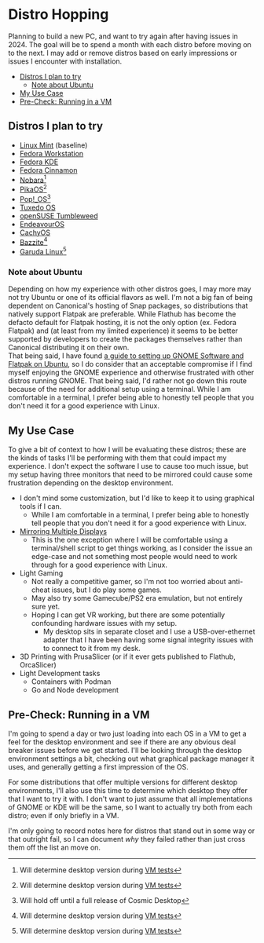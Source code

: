 <!-- omit from toc -->
# Distro Hopping
Planning to build a new PC, and want to try again after having issues in 2024. The goal will be to spend a month with each distro before moving on to the next. I may add or remove distros based on early impressions or issues I encounter with installation.

- [Distros I plan to try](#distros-i-plan-to-try)
  - [Note about Ubuntu](#note-about-ubuntu)
- [My Use Case](#my-use-case)
- [Pre-Check: Running in a VM](#pre-check-running-in-a-vm)

## Distros I plan to try
* [Linux Mint](distro-hopping-2024.md) (baseline)
* [Fedora Workstation](https://fedoraproject.org/workstation/)
* [Fedora KDE](https://fedoraproject.org/spins/kde)
* [Fedora Cinnamon](https://fedoraproject.org/spins/cinnamon)
* [Nobara](https://nobaraproject.org/)[^1]
* [PikaOS](https://wiki.pika-os.com/en/home)[^1]
* [Pop!_OS](https://pop.system76.com/)[^2]
* [Tuxedo OS](https://www.tuxedocomputers.com/en/TUXEDO-OS_1.tuxedo)
* [openSUSE Tumbleweed](https://www.opensuse.org/#Tumbleweed)
* [EndeavourOS](https://endeavouros.com/)
* [CachyOS](https://cachyos.org/)
* [Bazzite](https://bazzite.gg/)[^1]
* [Garuda Linux](https://garudalinux.org/)[^1]

[^1]: Will determine desktop version during [VM tests](#pre-check-running-in-a-vm)
[^2]: Will hold off until a full release of Cosmic Desktop

### Note about Ubuntu
Depending on how my experience with other distros goes, I may more may not try Ubuntu or one of its official flavors as well. I'm not a big fan of being dependent on Canonical's hosting of Snap packages, so distributions that natively support Flatpak are preferable. While Flathub has become the defacto default for Flatpak hosting, it is not the only option (ex. Fedora Flatpak) and (at least from my limited experience) it seems to be better supported by developers to create the packages themselves rather than Canonical distributing it on their own.  
That being said, I have found [a guide to setting up GNOME Software and Flatpak on Ubuntu](https://www.howtogeek.com/how-and-why-to-install-flatpak-software-packages-on-ubuntu/), so I do consider that an acceptable compromise if I find myself enjoying the GNOME experience and otherwise frustrated with other distros running GNOME. That being said, I'd rather not go down this route because of the need for additional setup using a terminal. While I am comfortable in a terminal, I prefer being able to honestly tell people that you don't need it for a good experience with Linux.

## My Use Case
To give a bit of context to how I will be evaluating these distros; these are the kinds of tasks I'll be performing with them that could impact my experience. I don't expect the software I use to cause too much issue, but my setup having three monitors that need to be mirrored could cause some frustration depending on the desktop environment.

* I don't mind some customization, but I'd like to keep it to using graphical tools if I can.
  * While I am comfortable in a terminal, I prefer being able to honestly tell people that you don't need it for a good experience with Linux.
* [Mirroring Multiple Displays](https://forums.linuxmint.com/viewtopic.php?t=418626)
  * This is the one exception where I will be comfortable using a terminal/shell script to get things working, as I consider the issue an edge-case and not something most people would need to work through for a good experience with Linux.
* Light Gaming
  * Not really a competitive gamer, so I'm not too worried about anti-cheat issues, but I do play some games.
  * May also try some Gamecube/PS2 era emulation, but not entirely sure yet.
  * Hoping I can get VR working, but there are some potentially confounding hardware issues with my setup.
    * My desktop sits in separate closet and I use a USB-over-ethernet adapter that I have been having some signal integrity issues with to connect to it from my desk.
* 3D Printing with PrusaSlicer (or if it ever gets published to Flathub, OrcaSlicer)
* Light Development tasks
  * Containers with Podman
  * Go and Node development

## Pre-Check: Running in a VM
I'm going to spend a day or two just loading into each OS in a VM to get a feel for the desktop environment and see if there are any obvious deal breaker issues before we get started. I'll be looking through the desktop environment settings a bit, checking out what graphical package manager it uses, and generally getting a first impression of the OS. 

For some distributions that offer multiple versions for different desktop environments, I'll also use this time to determine which desktop they offer that I want to try it with. I don't want to just assume that all implementations of GNOME or KDE will be the same, so I want to actually try both from each distro; even if only briefly in a VM.

I'm only going to record notes here for distros that stand out in some way or that outright fail, so I can document *why* they failed rather than just cross them off the list an move on.